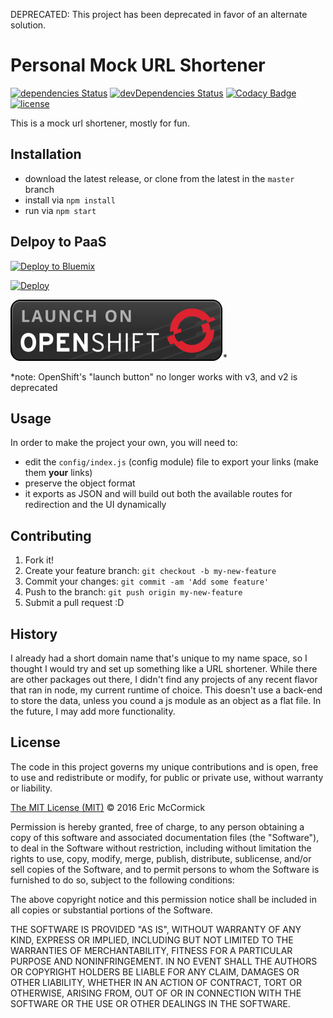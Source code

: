DEPRECATED: This project has been deprecated in favor of an alternate solution.

# Personal Mock URL Shortener

[![dependencies Status](https://david-dm.org/edm00se/personal-mock-url-shortener/status.svg)](https://david-dm.org/edm00se/personal-mock-url-shortener) [![devDependencies Status](https://david-dm.org/edm00se/personal-mock-url-shortener/dev-status.svg)](https://david-dm.org/edm00se/personal-mock-url-shortener?type=dev) [![Codacy Badge](https://api.codacy.com/project/badge/Grade/36882bd091f9474a990c23be27a278e0)](https://www.codacy.com/app/edm00se/personal-mock-url-shortener?utm_source=github.com&amp;utm_medium=referral&amp;utm_content=edm00se/personal-mock-url-shortener&amp;utm_campaign=Badge_Grade) [![license](https://img.shields.io/github/license/mashape/apistatus.svg?maxAge=2592000)](https://github.com/edm00se/personal-mock-url-shortener/blob/master/README.md#license)

This is a mock url shortener, mostly for fun.

## Installation

* download the latest release, or clone from the latest in the `master` branch
* install via `npm install`
* run via `npm start`

## Delpoy to PaaS

[![Deploy to Bluemix](https://bluemix.net/deploy/button.png)](https://bluemix.net/deploy?repository=https://github.com/edm00se/personal-mock-url-shortener)

[![Deploy](https://www.herokucdn.com/deploy/button.svg)](https://heroku.com/deploy)

[![Launch On OpenShift](static/OpenShift_LaunchButton.svg)](https://openshift.redhat.com/app/console/application_type/custom?&cartridges%5B%5D=https://raw.githubusercontent.com/icflorescu/openshift-cartridge-nodejs/master/metadata/manifest.yml&initial_git_url=https://github.com/edm00se/personal-mock-url-shortener.git&name=mock-url-shorten-api)\*

\*note: OpenShift's "launch button" no longer works with v3, and v2 is deprecated

## Usage

In order to make the project your own, you will need to:

* edit the `config/index.js` (config module) file to export your links (make them **your** links)
* preserve the object format
* it exports as JSON and will build out both the available routes for redirection and the UI dynamically

## Contributing

1. Fork it!
2. Create your feature branch: `git checkout -b my-new-feature`
3. Commit your changes: `git commit -am 'Add some feature'`
4. Push to the branch: `git push origin my-new-feature`
5. Submit a pull request :D

## History

I already had a short domain name that's unique to my name space, so I thought I would try and set up something like a URL shortener. While there are other packages out there, I didn't find any projects of any recent flavor that ran in node, my current runtime of choice. This doesn't use a back-end to store the data, unless you cound a js module as an object as a flat file. In the future, I may add more functionality.

## License

The code in this project governs my unique contributions and is open, free to use and redistribute or modify, for public or private use, without warranty or liability.

[The MIT License (MIT)](http://choosealicense.com/licenses/mit/) © 2016 Eric McCormick

Permission is hereby granted, free of charge, to any person obtaining a copy of this software and associated documentation files (the "Software"), to deal in the Software without restriction, including without limitation the rights to use, copy, modify, merge, publish, distribute, sublicense, and/or sell copies of the Software, and to permit persons to whom the Software is furnished to do so, subject to the following conditions:

The above copyright notice and this permission notice shall be included in all copies or substantial portions of the Software.

THE SOFTWARE IS PROVIDED "AS IS", WITHOUT WARRANTY OF ANY KIND, EXPRESS OR IMPLIED, INCLUDING BUT NOT LIMITED TO THE WARRANTIES OF MERCHANTABILITY, FITNESS FOR A PARTICULAR PURPOSE AND NONINFRINGEMENT. IN NO EVENT SHALL THE AUTHORS OR COPYRIGHT HOLDERS BE LIABLE FOR ANY CLAIM, DAMAGES OR OTHER LIABILITY, WHETHER IN AN ACTION OF CONTRACT, TORT OR OTHERWISE, ARISING FROM, OUT OF OR IN CONNECTION WITH THE SOFTWARE OR THE USE OR OTHER DEALINGS IN THE SOFTWARE.
